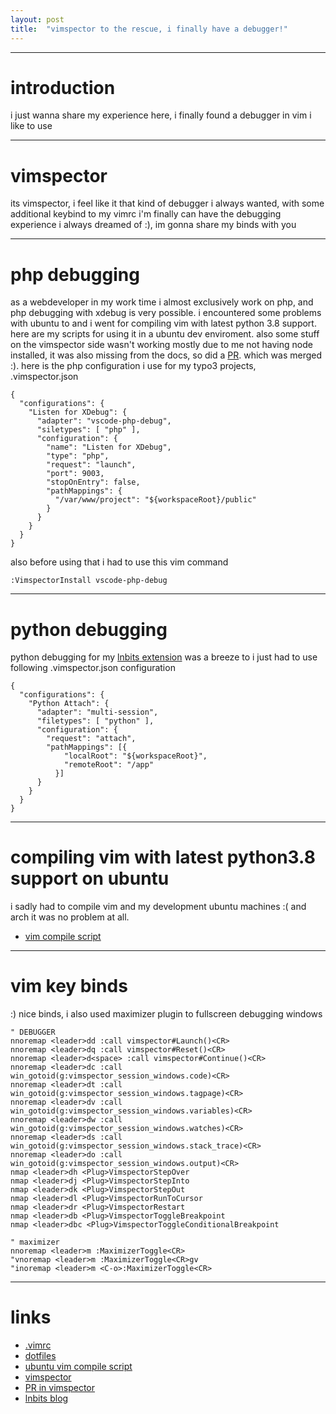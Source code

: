 ```yaml
---
layout: post
title:  "vimspector to the rescue, i finally have a debugger!"
---
```

---

introduction
============
i just wanna share my experience here, i finally found a debugger in vim i like to use

---

vimspector
=============
its vimspector, i feel like it that kind of debugger i always wanted, with some additional keybind to my vimrc
i'm finally can have the debugging experience i always dreamed of :), im gonna share my binds with you

---

php debugging
=============
as a webdeveloper in my work time i almost exclusively work on php, and php debugging with xdebug is very possible.
i encountered some problems with ubuntu to and i went for compiling vim with latest python 3.8 support. here are my
scripts for using it in a ubuntu dev enviroment. also some stuff on the vimspector side wasn't working mostly due to
me not having node installed, it was also missing from the docs, so did a [PR](https://github.com/puremourning/vimspector/commit/c03d8f9ee137bbf2727ffdb37b8f942c97989638). which was merged :).
here is the php configuration i use for my typo3 projects, .vimspector.json
```
{
  "configurations": {
    "Listen for XDebug": {
      "adapter": "vscode-php-debug",
      "siletypes": [ "php" ],
      "configuration": {
        "name": "Listen for XDebug",
        "type": "php",
        "request": "launch",
        "port": 9003,
        "stopOnEntry": false,
        "pathMappings": {
          "/var/www/project": "${workspaceRoot}/public"
        }
      }
    }
  }
}

```
also before using that i had to use this vim command
```
:VimspectorInstall vscode-php-debug
```

---

python debugging
=============
python debugging for my [lnbits extension]() was a breeze to i just had to use following .vimspector.json configuration
```
{
  "configurations": {
    "Python Attach": {
      "adapter": "multi-session",
      "filetypes": [ "python" ],
      "configuration": {
        "request": "attach",
        "pathMappings": [{
            "localRoot": "${workspaceRoot}",
            "remoteRoot": "/app"
          }]
      }
    }
  }
}
```

---

compiling vim with latest python3.8 support on ubuntu
=====================================================
i sadly had to compile vim and my development ubuntu machines :( and arch it was no problem at all.
* [vim compile script](https://github.com/dni/scripts/blob/main/server/ubuntu/devtools.sh#L9)

---

vim key binds
=========
:) nice binds, i also used maximizer plugin to fullscreen debugging windows
```
" DEBUGGER
nnoremap <leader>dd :call vimspector#Launch()<CR>
nnoremap <leader>dq :call vimspector#Reset()<CR>
nnoremap <leader>d<space> :call vimspector#Continue()<CR>
nnoremap <leader>dc :call win_gotoid(g:vimspector_session_windows.code)<CR>
nnoremap <leader>dt :call win_gotoid(g:vimspector_session_windows.tagpage)<CR>
nnoremap <leader>dv :call win_gotoid(g:vimspector_session_windows.variables)<CR>
nnoremap <leader>dw :call win_gotoid(g:vimspector_session_windows.watches)<CR>
nnoremap <leader>ds :call win_gotoid(g:vimspector_session_windows.stack_trace)<CR>
nnoremap <leader>do :call win_gotoid(g:vimspector_session_windows.output)<CR>
nmap <leader>dh <Plug>VimspectorStepOver
nmap <leader>dj <Plug>VimspectorStepInto
nmap <leader>dk <Plug>VimspectorStepOut
nmap <leader>dl <Plug>VimspectorRunToCursor
nmap <leader>dr <Plug>VimspectorRestart
nmap <leader>db <Plug>VimspectorToggleBreakpoint
nmap <leader>dbc <Plug>VimspectorToggleConditionalBreakpoint

" maximizer
nnoremap <leader>m :MaximizerToggle<CR>
"vnoremap <leader>m :MaximizerToggle<CR>gv
"inoremap <leader>m <C-o>:MaximizerToggle<CR>

```

---

links
=====

* [.vimrc](https://github.com/dni/.dotfiles/vim/.vimrc)
* [dotfiles](https://github.com/dni/.dotfiles)
* [ubuntu vim compile script](https://github.com/dni/scripts/blob/main/server/ubuntu/devtools.sh#L9)
* [vimspector](https://github.com/puremourning/vimspector)
* [PR in vimspector](https://github.com/puremourning/vimspector/commit/c03d8f9ee137bbf2727ffdb37b8f942c97989638)
* [lnbits blog](https://blog.dnilabs.com/2022/01/21/bitcoin-lightning-lnbits-sendmail-extension.html)
